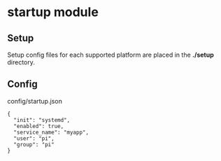 # startup module


## Setup

Setup config files for each supported platform are placed in the **./setup** directory.

## Config

config/startup.json
```
{
  "init": "systemd",
  "enabled": true,
  "service_name": "myapp",
  "user": "pi",
  "group": "pi"
}
```
